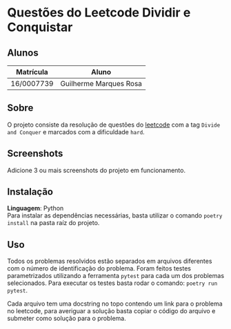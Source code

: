# Questões do Leetcode Dividir e Conquistar

## Alunos
|Matrícula | Aluno |
| -- | -- |
| 16/0007739  |  Guilherme Marques Rosa |

## Sobre 
O projeto consiste da resolução de questões do [leetcode](https://leetcode.com/) com a tag `Divide and Conquer` e marcados com a dificuldade `hard`.

## Screenshots
Adicione 3 ou mais screenshots do projeto em funcionamento.

## Instalação 
**Linguagem**: Python<br>
Para instalar as dependências necessárias, basta utilizar o comando `poetry install` na pasta raíz do projeto.

## Uso 
Todos os problemas resolvidos estão separados em arquivos diferentes com o número de identificação do problema. Foram feitos testes parametrizados utilizando a ferramenta `pytest` para cada um dos problemas selecionados. Para executar os testes basta rodar o comando: `poetry run pytest`.

Cada arquivo tem uma docstring no topo contendo um link para o problema no leetcode, para averiguar a solução basta copiar o código do arquivo e submeter como solução para o problema.




